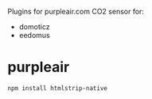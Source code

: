 Plugins for purpleair.com CO2 sensor for:
- domoticz
- eedomus

# purpleair

    npm install htmlstrip-native

